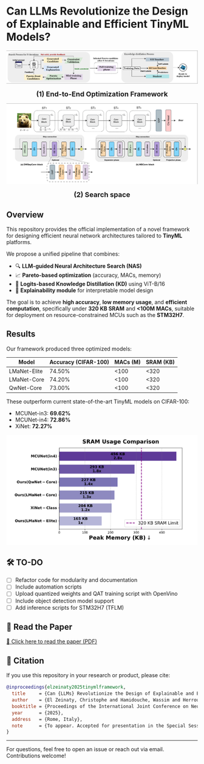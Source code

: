 # Can LLMs Revolutionize the Design of Explainable and Efficient TinyML Models?

![Search process](imgs/process.png)

<p align="center"><strong><span style="font-size:18px">(1) End-to-End Optimization Framework</span></strong></p>

![Search space](imgs/space.png)

<p align="center"><strong><span style="font-size:18px">(2) Search space</span></strong></p>


## Overview
This repository provides the official implementation of a novel framework for designing efficient neural network architectures tailored to **TinyML** platforms.

We propose a unified pipeline that combines:

- 🔍 **LLM-guided Neural Architecture Search (NAS)**
- 📈 **Pareto-based optimization** (accuracy, MACs, memory)
- 🧠 **Logits-based Knowledge Distillation (KD)** using ViT-B/16
- 💬 **Explainability module** for interpretable model design

The goal is to achieve **high accuracy**, **low memory usage**, and **efficient computation**, specifically under **320 KB SRAM** and **<100M MACs**, suitable for deployment on resource-constrained MCUs such as the **STM32H7**.

## Results
Our framework produced three optimized models:

| Model         | Accuracy (CIFAR-100) | MACs (M) | SRAM (KB) |
|---------------|-----------------------|----------|-----------|
| LMaNet-Elite  | 74.50%                | <100     | <320      |
| LMaNet-Core   | 74.20%                | <100     | <320      |
| QwNet-Core    | 73.00%                | <100     | <320      |

These outperform current state-of-the-art TinyML models on CIFAR-100:

- MCUNet-in3: **69.62%**
- MCUNet-in4: **72.86%**
- XiNet: **72.27%**

![Search process](imgs/peaksram.png)

## 🛠️ TO-DO
- [ ] Refactor code for modularity and documentation
- [ ] Include automation scripts
- [ ] Upload quantized weights and QAT training script with OpenVino
- [ ] Include object detection model support
- [ ] Add inference scripts for STM32H7 (TFLM)

## 📄 Read the Paper

[🔗 Click here to read the paper (PDF)](https://github.com/christophezei/llm-nas-kd-explainability/blob/main/main.pdf)

## 📄 Citation
If you use this repository in your research or product, please cite:

```bibtex
@inproceedings{elzeinaty2025tinymlframework,
  title     = {Can {LLMs} Revolutionize the Design of Explainable and Efficient TinyML Models?},
  author    = {El Zeinaty, Christophe and Hamidouche, Wassim and Herrou, Glenn and Menard, Daniel and Debbah, Merouane},
  booktitle = {Proceedings of the International Joint Conference on Neural Networks (IJCNN)},
  year      = {2025},
  address   = {Rome, Italy},
  note      = {To appear. Accepted for presentation in the Special Session on TinyML.},
}
```

---

For questions, feel free to open an issue or reach out via email. Contributions welcome!
